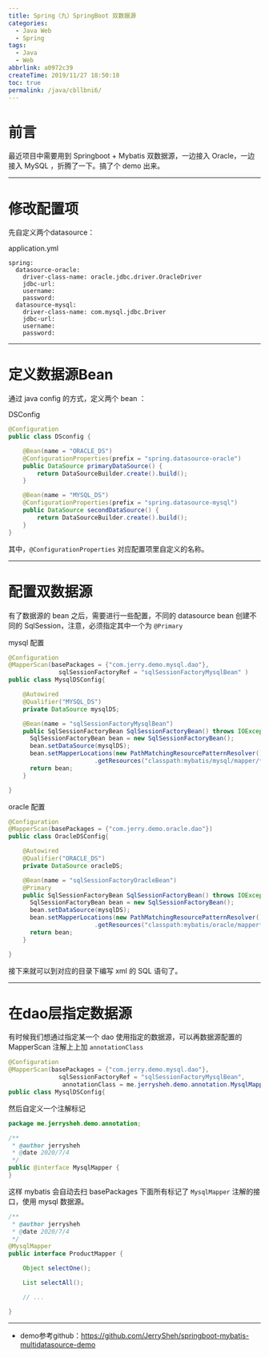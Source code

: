 ```yaml
---
title: Spring（九）SpringBoot 双数据源
categories:
  - Java Web
  - Spring
tags:
  - Java
  - Web
abbrlink: a0972c39
createTime: 2019/11/27 18:50:18
toc: true
permalink: /java/cbllbni6/
---
```


# 前言

最近项目中需要用到 Springboot + Mybatis 双数据源，一边接入 Oracle，一边接入 MySQL ，折腾了一下。搞了个 demo 出来。

<!-- more -->

---

# 修改配置项

先自定义两个datasource：

application.yml

```
spring:
  datasource-oracle:
    driver-class-name: oracle.jdbc.driver.OracleDriver
    jdbc-url:
    username:
    password:
  datasource-mysql:
    driver-class-name: com.mysql.jdbc.Driver
    jdbc-url:
    username:
    password:
```

---

# 定义数据源Bean

通过 java config 的方式，定义两个 bean ：

DSConfig

```java
@Configuration
public class DSconfig {

    @Bean(name = "ORACLE_DS")
    @ConfigurationProperties(prefix = "spring.datasource-oracle")
    public DataSource primaryDataSource() {
        return DataSourceBuilder.create().build();
    }

    @Bean(name = "MYSQL_DS")
    @ConfigurationProperties(prefix = "spring.datasource-mysql")
    public DataSource secondDataSource() {
        return DataSourceBuilder.create().build();
    }
}
```

其中，`@ConfigurationProperties` 对应配置项里自定义的名称。

---

# 配置双数据源

有了数据源的 bean 之后，需要进行一些配置，不同的 datasource bean 创建不同的 SqlSession，注意，必须指定其中一个为 `@Primary`

mysql 配置

```java
@Configuration
@MapperScan(basePackages = {"com.jerry.demo.mysql.dao"},
              sqlSessionFactoryRef = "sqlSessionFactoryMysqlBean" )
public class MysqlDSConfig{

    @Autowired
    @Qualifier("MYSQL_DS")
    private DataSource mysqlDS;

    @Bean(name = "sqlSessionFactoryMysqlBean")
    public SqlSessionFactoryBean SqlSessionFactoryBean() throws IOException{
      SqlSessionFactoryBean bean = new SqlSessionFactoryBean();
      bean.setDataSource(mysqlDS);
      bean.setMapperLocations(new PathMatchingResourcePatternResolver()
                        .getResources("classpath:mybatis/mysql/mapper/*.xml");)
      return bean;
    }

}
```



oracle 配置

```java
@Configuration
@MapperScan(basePackages = {"com.jerry.demo.oracle.dao"})
public class OracleDSConfig{

    @Autowired
    @Qualifier("ORACLE_DS")
    private DataSource oracleDS;

    @Bean(name = "sqlSessionFactoryOracleBean")
    @Primary
    public SqlSessionFactoryBean SqlSessionFactoryBean() throws IOException{
      SqlSessionFactoryBean bean = new SqlSessionFactoryBean();
      bean.setDataSource(mysqlDS);
      bean.setMapperLocations(new PathMatchingResourcePatternResolver()
                        .getResources("classpath:mybatis/oracle/mapper*.xml");)
      return bean;
    }

}
```

接下来就可以到对应的目录下编写 xml 的 SQL 语句了。

---

# 在dao层指定数据源

有时候我们想通过指定某一个 dao 使用指定的数据源，可以再数据源配置的 MapperScan 注解上上加 `annotationClass`

```java
@Configuration
@MapperScan(basePackages = {"com.jerry.demo.mysql.dao"},
              sqlSessionFactoryRef = "sqlSessionFactoryMysqlBean",
               annotationClass = me.jerrysheh.demo.annotation.MysqlMapper.class))
public class MysqlDSConfig{
```

然后自定义一个注解标记

```java
package me.jerrysheh.demo.annotation;

/**
 * @author jerrysheh
 * @date 2020/7/4
 */
public @interface MysqlMapper {
}

```


这样 mybatis 会自动去扫 basePackages 下面所有标记了 `MysqlMapper` 注解的接口，使用 mysql 数据源。

```java
/**
 * @author jerrysheh
 * @date 2020/7/4
 */
@MysqlMapper
public interface ProductMapper {

    Object selectOne();

    List selectAll();

    // ...

}

```

---

- demo参考github：https://github.com/JerrySheh/springboot-mybatis-multidatasource-demo
